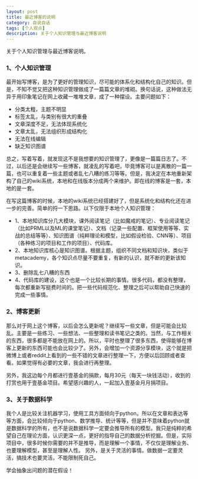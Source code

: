 ```yaml
---
layout: post
title: 最近博客的说明
category: 自说自话
tags: [个人观点]
description: 关于个人知识管理与最近博客说明
---
```


关于个人知识管理与最近博客说明。

<!-- more -->

### 1、个人知识管理
最开始写博客，是为了更好的管理知识，尽可能的体系化和结构化自己的知识。但是，不知不觉又把这种知识管理做成了一篇篇文章的堆砌。换句话说，这种做法无异于用印象笔记在网上收藏一堆堆文章，成了一种摆设。主要问题如下：

- 分类太粗，主题不明显
- 标签太乱，与类别有很大的重叠
- 文章深度不足，无法体现系统化
- 文章太乱，无法组织形成结构化
- 无法在线编辑
- 缺乏知识图谱

总之，写着写着，就发现这不是我想要的知识管理了，更像是一篇篇日志了。不过，以后还是会继续写一些博客，就凌乱的写着吧，毕竟博客可以是离散的一篇一篇，也可以重复着一些主题或者乱七八糟的练习等等。但是，我决定在本地重新架构了自己的wiki系统，本地和在线版本分成两个来维护。即在线的博客是一套，本地的是一套。

在写这篇博客的时候，本地的wiki系统已经搭建好了，但是系统化和结构化还在进一步的完善。简单的捋一下思路。以下仅限于本地个人知识管理：

- 1、本地知识库分几大模块，课外阅读笔记（比如魔戒的笔记）、专业阅读笔记（比如PRML以及ML的课堂笔记）、文档（记录一些配置、框架使用等等、实战的总结等等）、知识图谱（纯粹理论和模型，比如假设检验、CNN等）、项目（各种练习的项目和工作的项目）、代码库。
- 2、本地知识库核心是知识图谱。根据主题，组织不同文档和知识块，类似于metacademy，各个知识点尽量不要重复，有新的认识，就不断的更新该知识。
- 3、删除乱七八糟的东西
- 4、代码库的建设，这个也是一个比较长期的事情。很多代码，都没有整理，每次都重新写挺费时间的。把一些代码规范化、整理之后可以帮助自己快速的完成一些事情。


### 2、博客更新
那么对于网上这个博客，以后会怎么更新呢？继续写一些文章，但是可能会比较乱。主要是一些练习、一些想法、一些整理和读书笔记之类的。当然，与工作相关的东西，很多都是不能放在网上的。所以，平时也整理了很多东西，使得能够在博客上更新的东西可能也会比较少了。另外，会增加一个资源分享模块，这个就是把微博上或者reddit上看到的一些不错的文章进行整理一下，方便以后回顾或者查看。如果觉得有必要的文章，我会进行再整理。

另外，我这边每个月都进行壹基金的捐款，每月30元（每天一块钱活动），收到的打赏也用于壹基金项目。希望感兴趣的人，一起加入壹基金月月捐项目。


### 3、关于数据科学
我个人是比较关注机器学习，使用工具方面倾向于python。所以在文章和表达等等方面，会比较倾向于python、数学推导、统计等等，但是并不意味着python就是数据科学的所有，也不是说数据科学一定要会推导所有的模型。我只是纯粹的希望自己在理论方面，认识更深一点，更好的指导自己的数据分析挖掘。但是，实际项目中，很多时候你需要的并不是推导，而是理解一个事情，不仅仅是理解业务、也要理解模型，甚至是理解人性。
另外，是关于灵活的事情。做数据一定要灵活，搞技术也要灵活，不能限制死自己。

学会抽象出问题的潜在假设！
